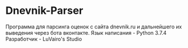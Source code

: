 # Dnevnik-Parser
Программа для парсинга оценок с сайта dnevnik.ru и дальнейшего их выведения через бота вконтакте.
Язык написания - Python 3.7.4
Разработчик - LuVairo's Studio
